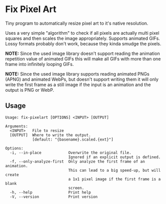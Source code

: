 # Fix Pixel Art

Tiny program to automatically resize pixel art to it's native resolution.

Uses a very simple "algorithm" to check if all pixels are actually multi pixel
squares and then scales the image appropriately. Supports animated GIFs. Lossy
formats probably don't work, because they kinda smudge the pixels.

**NOTE:** Since the used image library doesn't support reading the animation
repetition value of animated GIFs this will make all GIFs with more than one
frame into infinitely looping GIFs.

**NOTE:** Since the used image library supports reading animated PNGs (APNG)
and animated WebPs, but doesn't support writing them it will only write the
first frame as a still image if the input is an animation and the output is
PNG or WebP.

## Usage

```plain
Usage: fix-pixelart [OPTIONS] <INPUT> [OUTPUT]

Arguments:
  <INPUT>   File to resize
  [OUTPUT]  Where to write the output.
            [default: "{basename}.scaled.{ext}"]

Options:
  -i, --in-place            Overwrite the original file.
                            Ignored if an explicit output is defined.
  -f, --only-analyze-first  Only analyze the first frame of an animation.
                            This can lead to a big speed-up, but will create
                            a 1x1 pixel image if the first frame is a blank
                            screen.
  -h, --help                Print help
  -V, --version             Print version
```
